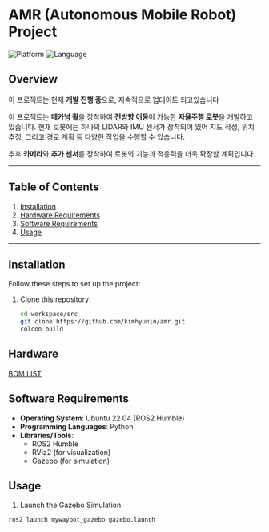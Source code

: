 
# AMR (Autonomous Mobile Robot) Project

![Platform](https://img.shields.io/badge/platform-ROS2-blue)
![Language](https://img.shields.io/badge/language-Python-green)

## Overview
이 프로젝트는 현재 **개발 진행 중**으로, 지속적으로 업데이트 되고있습니다

이 프로젝트는 **메카넘 휠**을 장착하여 **전방향 이동**이 가능한 **자율주행 로봇**을 개발하고 있습니다.
현재 로봇에는 하나의 LIDAR와 IMU 센서가 장착되어 있어 지도 작성, 위치 추정, 그리고 경로 계획 등 다양한 작업을 수행할 수 있습니다.

추후 **카메라**와 **추가 센서**를 장착하여 로봇의 기능과 적응력을 더욱 확장할 계획입니다. 

---

## Table of Contents

1. [Installation](#installation)
2. [Hardware Requirements](#hardware-requirements)
3. [Software Requirements](#software-requirements)
4. [Usage](#usage)

---

## Installation

Follow these steps to set up the project:

1. Clone this repository:
   ```bash
   cd workspace/src
   git clone https://github.com/kimhyunin/amr.git
   colcon build  

## Hardware
[BOM LIST](https://docs.google.com/spreadsheets/d/17i33JBXEkXfOwazE9-yJbk71xQYlvXrB8qZKd1UBQDE/edit?usp=sharing)
 
## Software Requirements

-   **Operating System**: Ubuntu 22.04 (ROS2 Humble)
-   **Programming Languages**: Python
-   **Libraries/Tools**:
    -   ROS2 Humble
    -   RViz2 (for visualization)
    -   Gazebo (for simulation)

## Usage

1.  Launch the Gazebo Simulation
```bash
ros2 launch mywaybot_gazebo gazebo.launch
